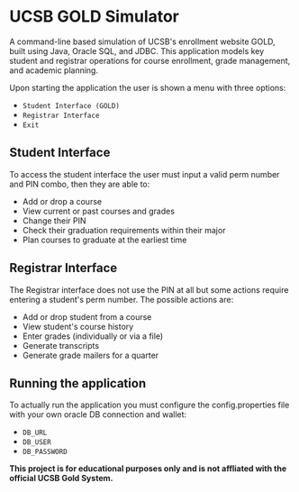 # UCSB GOLD Simulator

A command-line based simulation of UCSB's enrollment website GOLD, built using Java, Oracle SQL, and JDBC. This application models key student and registrar operations for course enrollment, grade management, and academic planning.

Upon starting the application the user is shown a menu with three options:
- `Student Interface (GOLD)`
- `Registrar Interface`
- `Exit`

## Student Interface
To access the student interface the user must input a valid perm number and PIN combo, then they are able to:
- Add or drop a course
- View current or past courses and grades
- Change their PIN
- Check their graduation requirements within their major
- Plan courses to graduate at the earliest time

## Registrar Interface
The Registrar interface does not use the PIN at all but some actions require entering a student's perm number. The possible actions are:
- Add or drop student from a course
- View student's course history
- Enter grades (individually or via a file)
- Generate transcripts
- Generate grade mailers for a quarter

## Running the application
To actually run the application you must configure the config.properties file with your own oracle DB connection and wallet:
- `DB_URL`
- `DB_USER`
- `DB_PASSWORD`


**This project is for educational purposes only and is not affliated with the official UCSB Gold System.**
